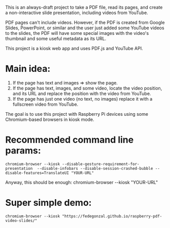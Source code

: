This is an always-draft project to take a PDF file, read its pages, and create a non-interactive slide presentation, including videos from YouTube. 

PDF pages can't include videos. However, if the PDF is created from Google Slides, PowerPoint, or similar and the user just added some YouTube videos to the slides, the PDF will have some special images with the video's thumbnail and some useful metadata as its URL.

This project is a kiosk web app and uses PDF.js and YouTube API. 

# Main idea:

1. If the page has text and images => show the page.
2. If the page has text, images, and some video, locate the video position, and its URL and replace the position with the video from YouTube.
3. If the page has just one video (no text, no images) replace it with a fullscreen video from YouTube.

The goal is to use this project with Raspberry Pi devices using some Chromium-based browsers in kiosk mode.

# Recommended command line params:

    chromium-browser --kiosk --disable-gesture-requirement-for-presentation  --disable-infobars --disable-session-crashed-bubble --disable-features=TranslateUI "YOUR-URL"

Anyway, this should be enough:
chromium-browser --kiosk "YOUR-URL"

# Super simple demo:

    chromium-browser --kiosk "https://fedegonzal.github.io/raspberry-pdf-video-slides/"
